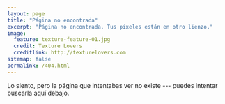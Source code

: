 ```yaml
---
layout: page
title: "Página no encontrada"
excerpt: "Página no encontrada. Tus pixeles están en otro lienzo."
image:
  feature: texture-feature-01.jpg
  credit: Texture Lovers
  creditlink: http://texturelovers.com
sitemap: false
permalink: /404.html
---  
```


Lo siento, pero la página que intentabas ver no existe --- puedes intentar buscarla aquí debajo.

<script type="text/javascript">
  var GOOG_FIXURL_LANG = 'es';
  var GOOG_FIXURL_SITE = '{{ site.url }}'
</script>
<script type="text/javascript"
  src="//linkhelp.clients.google.com/tbproxy/lh/wm/fixurl.js">
</script>
